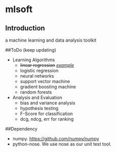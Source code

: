 # mlsoft
## Introduction
a machine learning and data analysis toolkit

##ToDo (keep updating)
* Learning Algorithms
   * ~~linear regression~~ [*example*](https://github.com/ljwsummer/mlsoft/blob/master/examples/linear_reg_example.py)
   * logistic regression
   * neural networks
   * support vector machine
  * gradient boosting machine
   * random forests
* Analysis and Evaluation
   * bias and variance analysis
   * hypothesis testing
   * F-Score for classification
   * dcg, ndcg, err for ranking

##Dependency
* numpy. https://github.com/numpy/numpy
* python-nose. We use nose as our unit test tool.
